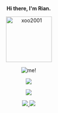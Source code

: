 <p align="center"><strong>Hi there, I'm Rian. </strong></p>
<p align="center"><img width="125" src="https://komarev.com/ghpvc/?username=risecid&style=flat-square" alt="xoo2001"></p>
<p align="center"> <img src="hac.gif/" alt="me!"/></p>
<p align="center"><a href="https://github.com/risecid"><img src="https://github-readme-stats.vercel.app/api?username=risecid&show_icons=true&theme=highcontrast"></a></p>
<p align="center"><a href="https://github.com/risecid"><img src="https://github-readme-stats.vercel.app/api/top-langs/?username=risecid&theme=highcontrast&layout=compact"></a></p>
<p align="center">
<a href="https://www.t.me/rian1337" target="_blank"><img src="https://img.shields.io/badge/Telegram-Contact_Me-blue?style=for-the-badge&logo=Telegram">
<a href="https://sourceforge.net/projects/layearddevmod/files/" target="_blank"><img src="https://img.shields.io/badge/sourceforge-profile-orange?style=for-the-badge&logo=sourceforge">

